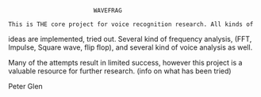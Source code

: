                             WAVEFRAG
                            
    This is THE core project for voice recognition research. All kinds of
ideas are implemented, tried out. Several kind of frequency analysis,
(FFT, Impulse, Square wave, flip flop), and several kind of voice analysis
 as well.
 
   Many of the attempts result in limited success, however this project 
is a valuable resource for further research. (info on what has been tried)

  Peter Glen

                                                        
                            
                            
